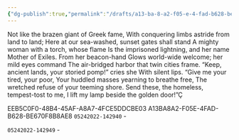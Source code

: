 ```yaml
---
{"dg-publish":true,"permalink":"/drafts/a13-ba-8-a2-f05-e-4-fad-b628-be-670-f8-b8-ae-8/","dgHomeLink":true,"dgPassFrontmatter":false}
---
```



Not like the brazen giant of Greek fame,
With conquering limbs astride from land to land;
Here at our sea-washed, sunset gates shall stand
A mighty woman with a torch, whose flame
Is the imprisoned lightning, and her name
Mother of Exiles. From her beacon-hand
Glows world-wide welcome; her mild eyes command
The air-bridged harbor that twin cities frame.
“Keep, ancient lands, your storied pomp!” cries she
With silent lips. “Give me your tired, your poor,
Your huddled masses yearning to breathe free,
The wretched refuse of your teeming shore.
Send these, the homeless, tempest-tost to me,
I lift my lamp beside the golden door!”Ç

EEB5C0F0-48B4-45AF-A8A7-4FCE5DDCBE03
A13BA8A2-F05E-4FAD-B628-BE670F8B8AE8
`05242022-142940` - 

`05242022-142949` - 
